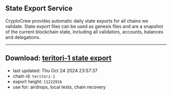 ## State Export Service
CryptoCrew provides automatic daily state exports for all chains we validate. State export files can be used as genesis files and are a snapshot of the current blockchain state, including all validators, accounts, balances and delegations.

---
**Download: [teritori-1 state export](https://dl-eu2.ccvalidators.com/SERVICE/teritori/teritori-1_export_11222916.json)**
---

- last updated: Thu Oct 24 2024 23:57:37
- chain id: `teritori-1`
- export height: `11222916`
- use for: airdrops, local tests, chain recovery
